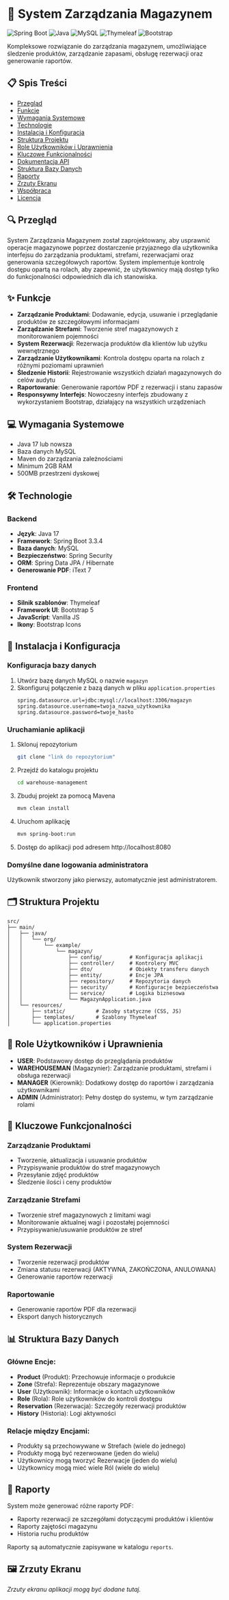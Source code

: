# 🏢 System Zarządzania Magazynem

![Spring Boot](https://img.shields.io/badge/Spring%20Boot-3.3.4-brightgreen)
![Java](https://img.shields.io/badge/Java-17-orange)
![MySQL](https://img.shields.io/badge/MySQL-Database-blue)
![Thymeleaf](https://img.shields.io/badge/Thymeleaf-Template%20Engine-green)
![Bootstrap](https://img.shields.io/badge/Bootstrap-5-purple)

Kompleksowe rozwiązanie do zarządzania magazynem, umożliwiające śledzenie produktów, zarządzanie zapasami, obsługę rezerwacji oraz generowanie raportów.

## 📋 Spis Treści

- [Przegląd](#przegląd)
- [Funkcje](#funkcje)
- [Wymagania Systemowe](#wymagania-systemowe)
- [Technologie](#technologie)
- [Instalacja i Konfiguracja](#instalacja-i-konfiguracja)
- [Struktura Projektu](#struktura-projektu)
- [Role Użytkowników i Uprawnienia](#role-użytkowników-i-uprawnienia)
- [Kluczowe Funkcjonalności](#kluczowe-funkcjonalności)
- [Dokumentacja API](#dokumentacja-api)
- [Struktura Bazy Danych](#struktura-bazy-danych)
- [Raporty](#raporty)
- [Zrzuty Ekranu](#zrzuty-ekranu)
- [Współpraca](#współpraca)
- [Licencja](#licencja)

## 🔍 Przegląd

System Zarządzania Magazynem został zaprojektowany, aby usprawnić operacje magazynowe poprzez dostarczenie przyjaznego dla użytkownika interfejsu do zarządzania produktami, strefami, rezerwacjami oraz generowania szczegółowych raportów. System implementuje kontrolę dostępu opartą na rolach, aby zapewnić, że użytkownicy mają dostęp tylko do funkcjonalności odpowiednich dla ich stanowiska.

## ✨ Funkcje

- **Zarządzanie Produktami**: Dodawanie, edycja, usuwanie i przeglądanie produktów ze szczegółowymi informacjami
- **Zarządzanie Strefami**: Tworzenie stref magazynowych z monitorowaniem pojemności
- **System Rezerwacji**: Rezerwacja produktów dla klientów lub użytku wewnętrznego
- **Zarządzanie Użytkownikami**: Kontrola dostępu oparta na rolach z różnymi poziomami uprawnień
- **Śledzenie Historii**: Rejestrowanie wszystkich działań magazynowych do celów audytu
- **Raportowanie**: Generowanie raportów PDF z rezerwacji i stanu zapasów
- **Responsywny Interfejs**: Nowoczesny interfejs zbudowany z wykorzystaniem Bootstrap, działający na wszystkich urządzeniach

## 💻 Wymagania Systemowe

- Java 17 lub nowsza
- Baza danych MySQL
- Maven do zarządzania zależnościami
- Minimum 2GB RAM
- 500MB przestrzeni dyskowej

## 🛠️ Technologie

### Backend
- **Język**: Java 17
- **Framework**: Spring Boot 3.3.4
- **Baza danych**: MySQL
- **Bezpieczeństwo**: Spring Security
- **ORM**: Spring Data JPA / Hibernate
- **Generowanie PDF**: iText 7

### Frontend
- **Silnik szablonów**: Thymeleaf
- **Framework UI**: Bootstrap 5
- **JavaScript**: Vanilla JS
- **Ikony**: Bootstrap Icons

## 🚀 Instalacja i Konfiguracja

### Konfiguracja bazy danych
1. Utwórz bazę danych MySQL o nazwie `magazyn`
2. Skonfiguruj połączenie z bazą danych w pliku `application.properties`
   ```
   spring.datasource.url=jdbc:mysql://localhost:3306/magazyn
   spring.datasource.username=twoja_nazwa_użytkownika
   spring.datasource.password=twoje_hasło
   ```

### Uruchamianie aplikacji
1. Sklonuj repozytorium
   ```bash
   git clone "link do repozytorium"
   ```
2. Przejdź do katalogu projektu
   ```bash
   cd warehouse-management
   ```
3. Zbuduj projekt za pomocą Mavena
   ```bash
   mvn clean install
   ```
4. Uruchom aplikację
   ```bash
   mvn spring-boot:run
   ```
5. Dostęp do aplikacji pod adresem http://localhost:8080

### Domyślne dane logowania administratora
Użytkownik stworzony jako pierwszy, automatycznie jest administratorem.

## 🗂️ Struktura Projektu

```
src/
├── main/
│   ├── java/
│   │   └── org/
│   │       └── example/
│   │           └── magazyn/
│   │               ├── config/         # Konfiguracja aplikacji
│   │               ├── controller/     # Kontrolery MVC
│   │               ├── dto/            # Obiekty transferu danych
│   │               ├── entity/         # Encje JPA
│   │               ├── repository/     # Repozytoria danych
│   │               ├── security/       # Konfiguracje bezpieczeństwa
│   │               ├── service/        # Logika biznesowa
│   │               └── MagazynApplication.java
│   └── resources/
│       ├── static/          # Zasoby statyczne (CSS, JS)
│       ├── templates/       # Szablony Thymeleaf
│       └── application.properties
```

## 👥 Role Użytkowników i Uprawnienia

- **USER**: Podstawowy dostęp do przeglądania produktów
- **WAREHOUSEMAN** (Magazynier): Zarządzanie produktami, strefami i obsługa rezerwacji
- **MANAGER** (Kierownik): Dodatkowy dostęp do raportów i zarządzania użytkownikami
- **ADMIN** (Administrator): Pełny dostęp do systemu, w tym zarządzanie rolami

## 🔑 Kluczowe Funkcjonalności

### Zarządzanie Produktami
- Tworzenie, aktualizacja i usuwanie produktów
- Przypisywanie produktów do stref magazynowych
- Przesyłanie zdjęć produktów
- Śledzenie ilości i ceny produktów

### Zarządzanie Strefami
- Tworzenie stref magazynowych z limitami wagi
- Monitorowanie aktualnej wagi i pozostałej pojemności
- Przypisywanie/usuwanie produktów ze stref

### System Rezerwacji
- Tworzenie rezerwacji produktów
- Zmiana statusu rezerwacji (AKTYWNA, ZAKOŃCZONA, ANULOWANA)
- Generowanie raportów rezerwacji

### Raportowanie
- Generowanie raportów PDF dla rezerwacji
- Eksport danych historycznych

## 📊 Struktura Bazy Danych

### Główne Encje:
- **Product** (Produkt): Przechowuje informacje o produkcie
- **Zone** (Strefa): Reprezentuje obszary magazynowe
- **User** (Użytkownik): Informacje o kontach użytkowników
- **Role** (Rola): Role użytkowników do kontroli dostępu
- **Reservation** (Rezerwacja): Szczegóły rezerwacji produktów
- **History** (Historia): Logi aktywności

### Relacje między Encjami:
- Produkty są przechowywane w Strefach (wiele do jednego)
- Produkty mogą być rezerwowane (jeden do wielu)
- Użytkownicy mogą tworzyć Rezerwacje (jeden do wielu)
- Użytkownicy mogą mieć wiele Ról (wiele do wielu)

## 📄 Raporty

System może generować różne raporty PDF:
- Raporty rezerwacji ze szczegółami dotyczącymi produktów i klientów
- Raporty zajętości magazynu
- Historia ruchu produktów

Raporty są automatycznie zapisywane w katalogu `reports`.

## 🖼️ Zrzuty Ekranu

*Zrzuty ekranu aplikacji mogą być dodane tutaj.*
